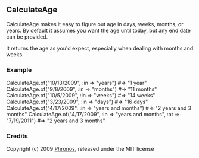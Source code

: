 ## CalculateAge

CalculateAge makes it easy to figure out age in days, weeks, months, or years. By default it assumes you want the age until today, but any end date can be provided.

It returns the age as you'd expect, especially when dealing with months and weeks.

### Example

CalculateAge.of("10/13/2009", :in => "years") #=> "1 year"
CalculateAge.of("9/8/2009", :in => "months") #=> "11 months"
CalculateAge.of("10/5/2009", :in => "weeks") #=> "14 weeks"
CalculateAge.of("3/23/2009", :in => "days") #=> "16 days"
CalculateAge.of("4/17/2009", :in => "years and months") #=> "2 years and 3 months"
CalculateAge.of("4/17/2009", :in => "years and months", :at => "7/19/2011") #=> "2 years and 3 months"

### Credits

Copyright (c) 2009 [Phronos](http://phronos.com), released under the MIT license
